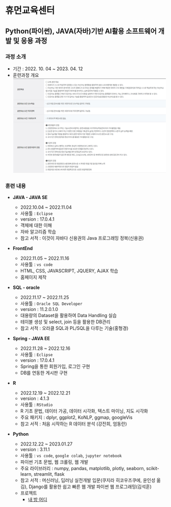 # 휴먼교육센터

## Python(파이썬), JAVA(자바)기반 AI활용 소프트웨어 개발 및 응용 과정
### 과정 소개
+ 기간 : 2022. 10. 04 ~ 2023. 04. 12
+ 훈련과정 개요
![introduce](./introduce.png)


### 훈련 내용

+ **JAVA - JAVA SE**
    + 2022.10.04 ~ 2022.11.04
    + 사용툴 : `Eclipse`
    + version : 17.0.4.1
    + 객체에 대한 이해
    + 자바 알고리즘 학습
    + 참고 서적 : 이것이 자바다 신용권의 Java 프로그래밍 정복(신용권)

+ **FrontEnd**
    + 2022.11.05 ~ 2022.11.16
    + 사용툴 : `vs code`
    + HTML, CSS, JAVASCRIPT, JQUERY, AJAX 학습
    + 홈페이지 제작

+ **SQL - oracle**
    + 2022.11.17 ~ 2022.11.25
    + 사용툴 : `Oracle SQL Developer`
    + version : 11.2.0.1.0
    + 대용량의 Dataset을 활용하여 Data Handling 실습
    + 테이블 생성 및 select, join 등을 활용한 DB관리
    + 참고 서적 : 오라클 SQL과 PL/SQL을 다루는 기술(홍형경)

+ **Spring - JAVA EE**
    + 2022.11.28 ~ 2022.12.16
    + 사용툴 : `Eclipse`
    + version : 17.0.4.1
    + Spring을 통한 회원가입, 로그인 구현
    + DB를 연동한 게시판 구현

+ **R**
    + 2022.12.19 ~ 2022.12.21
    + version : 4.1.3
    + 사용툴 : `RStudio`
    + R 기초 문법, 데이터 가공, 데이터 시각화, 텍스트 마이닝, 지도 시각화
    + 주요 패키지 : dplyr, ggplot2, KoNLP, ggmap, googleVis
    + 참고 서적 : 처음 시작하는 R 데이터 분석 (강전희, 엄동란)


+ **Python**
    + 2022.12.22 ~ 2023.01.27
    + version : 3.11.1
    + 사용툴 : `vs code`, `google colab`, `jupyter notebook`
    + 파이썬 기초 문법, 웹 크롤링, 웹 개발
    + 주요 라이브러리 : numpy, pandas, matplotlib, plotly, seaborn, scikit-learn, streamlit, flask
    + 참고 서적 : 머신러닝, 딥러닝 실전개발 입문(쿠지라 히코우즈쿠에, 윤인성 옮김), Django를 활용한 쉽고 빠른 웹 개발 파이썬 웹 프로그래밍(김석훈)
    + 프로젝트
        - [내 방 어디](https://github.com/SeungKyu37/project2) 
